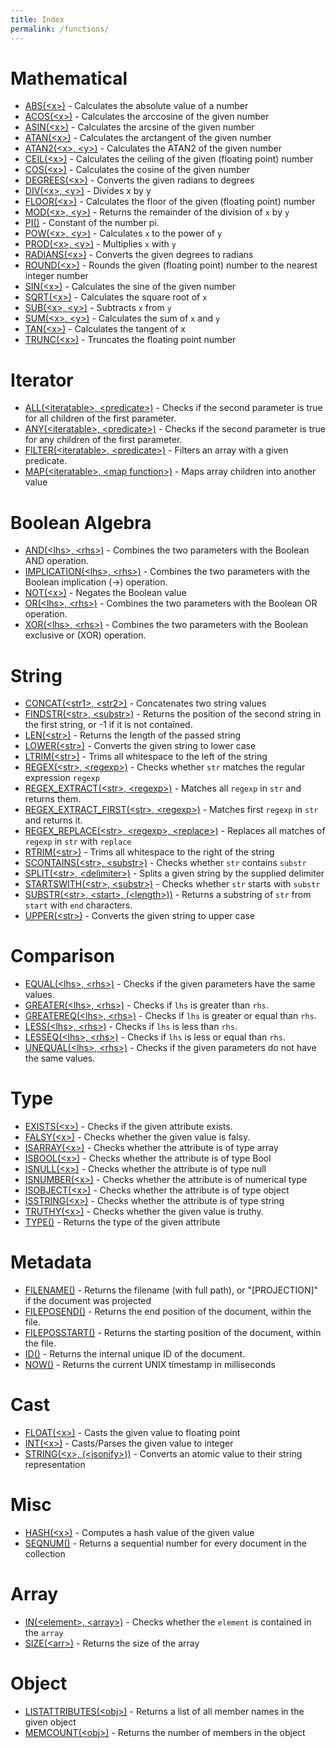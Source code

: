 ```yaml
---
title: Index
permalink: /functions/
---
```

# Mathematical

* [ABS(\<x>)](abs) - Calculates the absolute value of a number
* [ACOS(\<x>)](acos) - Calculates the arccosine of the given number
* [ASIN(\<x>)](asin) - Calculates the arcsine of the given number
* [ATAN(\<x>)](atan) - Calculates the arctangent of the given number
* [ATAN2(\<x>, \<y>)](atan2) - Calculates the ATAN2 of the given number
* [CEIL(\<x>)](ceil) - Calculates the ceiling of the given (floating point) number
* [COS(\<x>)](cos) - Calculates the cosine of the given number
* [DEGREES(\<x>)](degrees) - Converts the given radians to degrees
* [DIV(\<x>, \<y>)](div) - Divides x by y
* [FLOOR(\<x>)](floor) - Calculates the floor of the given (floating point) number
* [MOD(\<x>, \<y>)](mod) - Returns the remainder of the division of `x` by `y`
* [PI()](pi) - Constant of the number pi.
* [POW(\<x>, \<y>)](pow) - Calculates `x` to the power of `y`
* [PROD(\<x>, \<y>)](prod) - Multiplies `x` with `y`
* [RADIANS(\<x>)](radians) - Converts the given degrees to radians
* [ROUND(\<x>)](round) - Rounds the given (floating point) number to the nearest integer number
* [SIN(\<x>)](sin) - Calculates the sine of the given number
* [SQRT(\<x>)](sqrt) - Calculates the square root of `x`
* [SUB(\<x>, \<y>)](sub) - Subtracts `x` from `y`
* [SUM(\<x>, \<y>)](sum) - Calculates the sum of `x` and `y`
* [TAN(\<x>)](tan) - Calculates the tangent of x
* [TRUNC(\<x>)](trunc) - Truncates the floating point number

# Iterator

* [ALL(\<iteratable>, \<predicate>)](all) - Checks if the second parameter is true for all children of the first parameter.
* [ANY(\<iteratable>, \<predicate>)](any) - Checks if the second parameter is true for any children of the first parameter.
* [FILTER(\<iteratable>, \<predicate>)](filter) - Filters an array with a given predicate.
* [MAP(\<iteratable>, \<map function>)](map) - Maps array children into another value

# Boolean Algebra

* [AND(\<lhs>, \<rhs>)](and) - Combines the two parameters with the Boolean AND operation.
* [IMPLICATION(\<lhs>, \<rhs>)](implication) - Combines the two parameters with the Boolean implication (->) operation.
* [NOT(\<x>)](not) - Negates the Boolean value
* [OR(\<lhs>, \<rhs>)](or) - Combines the two parameters with the Boolean OR operation.
* [XOR(\<lhs>, \<rhs>)](xor) - Combines the two parameters with the Boolean exclusive or (XOR) operation.

# String

* [CONCAT(\<str1>, \<str2>)](concat) - Concatenates two string values
* [FINDSTR(\<str>, \<substr>)](findstr) - Returns the position of the second string in the first string, or -1 if it is not contained.
* [LEN(\<str>)](len) - Returns the length of the passed string
* [LOWER(\<str>)](lower) - Converts the given string to lower case
* [LTRIM(\<str>)](ltrim) - Trims all whitespace to the left of the string
* [REGEX(\<str>, \<regexp>)](regex) - Checks whether `str` matches the regular expression `regexp`
* [REGEX_EXTRACT(\<str>, \<regexp>)](regex_extract) - Matches all `regexp` in `str` and returns them.
* [REGEX_EXTRACT_FIRST(\<str>, \<regexp>)](regex_extract_first) - Matches first `regexp` in `str` and returns it.
* [REGEX_REPLACE(\<str>, \<regexp>, \<replace>)](regex_replace) - Replaces all matches of `regexp` in `str` with `replace`
* [RTRIM(\<str>)](rtrim) - Trims all whitespace to the right of the string
* [SCONTAINS(\<str>, \<substr>)](scontains) - Checks whether `str` contains `substr`
* [SPLIT(\<str>, \<delimiter>)](split) - Splits a given string by the supplied delimiter
* [STARTSWITH(\<str>, \<substr>)](startswith) - Checks whether `str` starts with `substr`
* [SUBSTR(\<str>, \<start>, (\<length>))](substr) - Returns a substring of `str` from `start` with `end` characters.
* [UPPER(\<str>)](upper) - Converts the given string to upper case

# Comparison

* [EQUAL(\<lhs>, \<rhs>)](equal) - Checks if the given parameters have the same values.
* [GREATER(\<lhs>, \<rhs>)](greater) - Checks if `lhs` is greater than `rhs`.
* [GREATEREQ(\<lhs>, \<rhs>)](greatereq) - Checks if `lhs` is greater or equal than `rhs`.
* [LESS(\<lhs>, \<rhs>)](less) - Checks if `lhs` is less than `rhs`.
* [LESSEQ(\<lhs>, \<rhs>)](lesseq) - Checks if `lhs` is less or equal than `rhs`.
* [UNEQUAL(\<lhs>, \<rhs>)](unequal) - Checks if the given parameters do not have the same values.

# Type

* [EXISTS(\<x>)](exists) - Checks if the given attribute exists.
* [FALSY(\<x>)](falsy) - Checks whether the given value is falsy.
* [ISARRAY(\<x>)](isarray) - Checks whether the attribute is of type array
* [ISBOOL(\<x>)](isbool) - Checks whether the attribute is of type Bool
* [ISNULL(\<x>)](isnull) - Checks whether the attribute is of type null
* [ISNUMBER(\<x>)](isnumber) - Checks whether the attribute is of numerical type
* [ISOBJECT(\<x>)](isobject) - Checks whether the attribute is of type object
* [ISSTRING(\<x>)](isstring) - Checks whether the attribute is of type string
* [TRUTHY(\<x>)](truthy) - Checks whether the given value is truthy.
* [TYPE()](type) - Returns the type of the given attribute

# Metadata

* [FILENAME()](filename) - Returns the filename (with full path), or "[PROJECTION]" if the document was projected
* [FILEPOSEND()](fileposend) - Returns the end position of the document, within the file.
* [FILEPOSSTART()](fileposstart) - Returns the starting position of the document, within the file.
* [ID()](id) - Returns the internal unique ID of the document.
* [NOW()](now) - Returns the current UNIX timestamp in milliseconds

# Cast

* [FLOAT(\<x>)](float) - Casts the given value to floating point
* [INT(\<x>)](int) - Casts/Parses the given value to integer
* [STRING(\<x>, (\<jsonify>))](string) - Converts an atomic value to their string representation

# Misc

* [HASH(\<x>)](hash) - Computes a hash value of the given value
* [SEQNUM()](seqnum) - Returns a sequential number for every document in the collection

# Array

* [IN(\<element>, \<array>)](in) - Checks whether the `element` is contained in the `array`
* [SIZE(\<arr>)](size) - Returns the size of the array

# Object

* [LISTATTRIBUTES(\<obj>)](listattributes) - Returns a list of all member names in the given object
* [MEMCOUNT(\<obj>)](memcount) - Returns the number of members in the object
